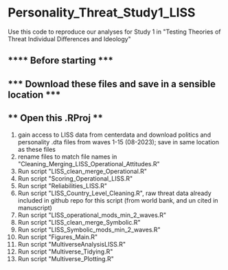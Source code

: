 # Personality_Threat_Study1_LISS
Use this code to reproduce our analyses for Study 1 in 
"Testing Theories of Threat Individual Differences and Ideology"
## **** Before starting *** ##
## *** Download these files and save in a sensible location *** ##
## ** Open this .RProj ** 
1. gain access to LISS data from centerdata and download politics
and personality .dta files from waves 1-15 (08-2023); save in same location as these 
files
2. rename files to match file names in "Cleaning_Merging_LISS_Operational_Attitudes.R"
3. Run script "LISS_clean_merge_Operational.R"
4. Run script "Scoring_Operational_LISS.R"
5. Run script "Reliabilities_LISS.R"
6. Run script "LISS_Country_Level_Cleaning.R", raw threat data already included
in github repo for this script (from world bank, and un cited in manuscript)
7. Run script "LISS_operational_mods_min_2_waves.R"
8. Run script "LISS_clean_merge_Symbolic.R"
9. Run script "LISS_Symbolic_mods_min_2_waves.R"
10. Run script "Figures_Main.R"
11. Run script "MultiverseAnalysisLISS.R"
12. Run script "Multiverse_Tidying.R"
13. Run script "Multiverse_Plotting.R"

